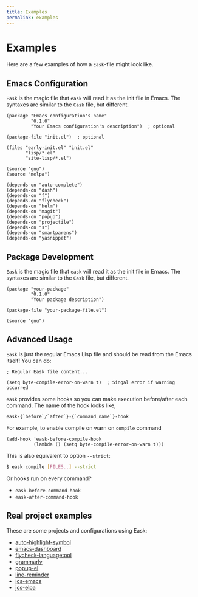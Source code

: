 ```yaml
---
title: Examples
permalink: examples
---
```


# Examples

Here are a few examples of how a `Eask`-file might look like.

## Emacs Configuration

`Eask` is the magic file that `eask` will read it as the init file in Emacs.
The syntaxes are similar to the `Cask` file, but different.

```elisp
(package "Emacs configuration's name"
         "0.1.0"
         "Your Emacs configuration's description")  ; optional

(package-file "init.el")  ; optional

(files "early-init.el" "init.el"
       "lisp/*.el"
       "site-lisp/*.el")

(source "gnu")
(source "melpa")

(depends-on "auto-complete")
(depends-on "dash")
(depends-on "f")
(depends-on "flycheck")
(depends-on "helm")
(depends-on "magit")
(depends-on "popup")
(depends-on "projectile")
(depends-on "s")
(depends-on "smartparens")
(depends-on "yasnippet")
```

## Package Development

`Eask` is the magic file that `eask` will read it as the init file in Emacs.
The syntaxes are similar to the `Cask` file, but different.

```elisp
(package "your-package"
         "0.1.0"
         "Your package description")

(package-file "your-package-file.el")

(source "gnu")
```

## Advanced Usage

`Eask` is just the regular Emacs Lisp file and should be read from the
Emacs itself! You can do:

```elisp
; Regular Eask file content...

(setq byte-compile-error-on-warn t)  ; Singal error if warning occurred
```

`eask` provides some hooks so you can make execution before/after each 
command. The name of the hook looks like,

```elisp
eask-{`before`/`after`}-{`command_name`}-hook
```

For example, to enable compile on warn on `compile` command

```elisp
(add-hook 'eask-before-compile-hook 
          (lambda () (setq byte-compile-error-on-warn t)))
```

This is also equivalent to option `--strict`:

```sh
$ eask compile [FILES..] --strict
```

Or hooks run on every command?

* `eask-before-command-hook`
* `eask-after-command-hook`

## Real project examples

These are some projects and configurations using Eask:

* [auto-highlight-symbol](https://github.com/elp-revive/auto-highlight-symbol)
* [emacs-dashboard](https://github.com/emacs-dashboard/emacs-dashboard)
* [flycheck-languagetool](https://github.com/emacs-languagetool/flycheck-languagetool)
* [grammarly](https://github.com/emacs-grammarly/grammarly)
* [popup-el](https://github.com/auto-complete/popup-el)
* [line-reminder](https://github.com/emacs-vs/line-reminder)
* [jcs-emacs](https://github.com/jcs-emacs/jcs-emacs)
* [jcs-elpa](https://github.com/jcs-emacs/jcs-elpa)
